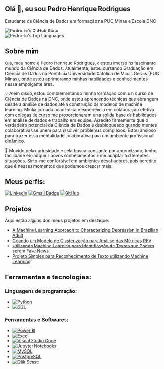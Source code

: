 ## Olá 👋, eu sou Pedro Henrique Rodrigues

Estudante de Ciência de Dados em formação na PUC Minas e Escola DNC

  <img src="https://github-readme-stats.vercel.app/api?username=Pedro-io&theme=dracula&show_icons=true&hide_border=false&count_private=true" alt="Pedro-io's GitHub Stats" />
  <br>
  <img src="https://github-readme-stats.vercel.app/api/top-langs/?username=Pedro-io&theme=dracula&show_icons=true&hide_border=false&layout=compact" alt="Pedro-io's Top Languages" />



## Sobre mim

Olá, meu nome é Pedro Henrique Rodrigues, e estou imerso no fascinante mundo da Ciência de Dados. Atualmente, estou cursando Graduação em Ciência de Dados na Pontifícia Universidade Católica de Minas Gerais (PUC Minas), onde estou aprimorando minhas habilidades e conhecimentos nessa empolgante área.

💡 Além disso, estou complementando minha formação com um curso de Ciência de Dados na DNC, onde estou aprendendo técnicas que abrangem desde a análise de dados até a construção de modelos de machine learning. Minha jornada acadêmica e experiência em colaboração efetiva com colegas de curso me proporcionaram uma sólida base de habilidades em análise de dados e trabalho em equipe. Acredito firmemente que o verdadeiro potencial da Ciência de Dados é desbloqueado quando mentes colaborativas se unem para resolver problemas complexos. Estou ansioso para trazer essa mentalidade colaborativa para um ambiente profissional dinâmico.

🌟 Movido pela curiosidade e pela busca constante por aprendizado, tenho facilidade em adquirir novos conhecimentos e me adaptar a diferentes situações. Sinto-me confortável em ambientes desafiadores, pois acredito que é nesses momentos que podemos crescer mais.

## Meus perfis:
[![Linkedin](https://img.shields.io/badge/-username-blue?style=flat-square&logo=Linkedin&logoColor=white&link=https://www.linkedin.com/in/pedro-io/)](https://www.linkedin.com/in/pedro-io/)
[![Gmail Badge](https://img.shields.io/badge/p.rodrigues2532@gmail.com-006bed?style=flat-square&logo=Gmail&logoColor=white&link=mailto:SEU-EMAIL)](mailto:p.rodrigues2532@gmail.com)
[![GitHub](https://img.shields.io/github/followers/Pedro-io?label=follow&style=social)](https://github.com/Pedro-io)

## Projetos 

Aqui estão alguns dos meus projetos em destaque:
- [A Machine Learning Approach to Characterizing Depression in Brazilian Adult](https://github.com/Pedro-io/A-Machine-Learning-Approach-to-Characterizing-Depression-in-Brazilian-Adult.git)
- [Criando um Modelo de
Clusterização para Análise das Métricas RFV](https://github.com/Pedro-io/MODELO-DE-CLUSTERIZA--O-PARA-ANALISE-DE-M-TRICAS.git)
- [Utilizando Machine Learning para Identificação de Textos que Podem serem Fake News](https://github.com/Pedro-io/Usando-ML-e-Reconhecimento-de-texto-para-identificacao-e-fake-news.git)
- [Projeto Simples para Reconhecimento de Texto utilizando Machine Learning](https://github.com/Pedro-io/reconhecendo_texto_com_machine_learning.git)

## Ferramentas e tecnologias:

### Linguagens de programação:

- [![Python](https://img.shields.io/badge/-Python-333333?style=flat&logo=python&logoColor=FFFF00)](https://www.python.org/)
- [![SQL](https://img.shields.io/badge/-SQL-333333?style=flat&logo=sql&logoColor=0099FF)](https://www.w3schools.com/sql/)

### Ferramentas e Softwares:

- [![Power BI](https://img.shields.io/badge/-Power%20BI-333333?style=flat&logo=powerbi&logoColor=007ACC)](https://powerbi.microsoft.com/pt-br/)
- [![Excel](https://img.shields.io/badge/-Excel-333333?style=flat&logo=microsoft-excel&logoColor=217346)](https://www.microsoft.com/pt-br/microsoft-365/excel)
- [![Visual Studio Code](https://img.shields.io/badge/-Visual%20Studio%20Code-333333?style=flat&logo=visual-studio-code&logoColor=007ACC)](https://code.visualstudio.com/)
- [![Jupyter Notebooks](https://img.shields.io/badge/-Jupyter%20Notebooks-333333?style=flat&logo=jupyter&logoColor=F37626)](https://jupyter.org/)
- [![MySQL](https://img.shields.io/badge/-MySQL-333333?style=flat&logo=mysql&logoColor=0066CC)](https://www.mysql.com/)
- [![PostgreSQL](https://img.shields.io/badge/-PostgreSQL-333333?style=flat&logo=postgresql&logoColor=31668A)](https://www.postgresql.org/)
- [![Qlik Sense](https://img.shields.io/badge/-Qlik%20Sense-333333?style=flat&logo=qlik&logoColor=00A1CF)](https://www.qlik.com/)

